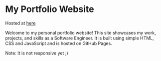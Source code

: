 # My Portfolio Website

Hosted at [here](https://jonathanfricardo.github.io/portfolio/)

Welcome to my personal portfolio website! This site showcases my work, projects, and skills as a Software Engineer. It is built using simple HTML, CSS and JavaScript and is hosted on GitHub Pages.

Note: It is not responsive yet ;)

